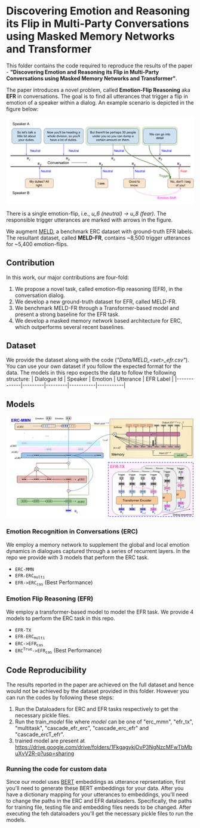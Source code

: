 # Discovering Emotion and Reasoning its Flip in Multi-Party Conversations using Masked Memory Networks and Transformer

This folder contains the code required to reproduce the results of the paper - **"Discovering Emotion and Reasoning its Flip in Multi-Party Conversations using Masked Memory Networks and Transformer"**.

The paper introduces a novel problem, called **Emotion-Flip Reasoning** aka **EFR** in conversations. The goal is to find all utterances that trigger a flip in emotion of a speaker within a dialog.
An example scenario is depicted in the figure below:

![EFR Example](/imgs/efr-eg-2.png "EFR Example")

There is a single emotion-flip, i.e., *u_6 (neutral) -> u_8 (fear)*. The responsible trigger utterances are marked with arrows in the figure.

We augment [MELD](https://affective-meld.github.io/), a benchmark ERC dataset with ground-truth EFR labels. The resultant dataset, called **MELD-FR**, contains ~8,500 trigger utterances for ~5,400 emotion-flips.

## Contribution
In this work, our major contributions are four-fold: 
1. We propose a novel task, called emotion-flip reasoning (EFR), in the conversation dialog.
2. We develop a new ground-truth dataset for EFR, called MELD-FR.
3. We benchmark MELD-FR through a Transformer-based model and present a strong baseline for the EFR task.
4. We develop a masked memory network based architecture for ERC, which outperforms several recent baselines.

## Dataset
We provide the dataset along with the code (*"Data/MELD_\<set\>_efr.csv"*). You can use your own dataset if you follow the expected format for the data.
The models in this repo expects the data to follow the following structure:
| Dialogue Id | Speaker | Emotion | Utterance | EFR Label |
|-------------|---------|---------|-----------|-----------|

## Models
![Model Architecture](/imgs/architecture.png "Model Architecture for ERC and EFR tasks")

### Emotion Recognition in Conversations (ERC)
We employ a memory network to supplement the global and local emotion dynamics in dialogues captured through a series of recurrent layers. In the repo we provide with 3 models that perform the ERC task.
- <code>ERC-MMN</code>
- <code>EFR-ERC<sub>multi</sub></code>
- <code>EFR->ERC<sub>cas</sub></code> (Best Performance) 

### Emotion Flip Reasoning (EFR)
We employ a transformer-based model to model the EFR task. We provide 4 models to perform the ERC task in this repo.
- <code>EFR-TX</code>
- <code>EFR-ERC<sub>multi</sub></code>
- <code>ERC->EFR<sub>cas</sub></code>
- <code>ERC<sup>True</sup>->EFR<sub>cas</sub></code> (Best Performance)

## Code Reproducibility
The results reported in the paper are achieved on the full dataset and hence would not be achieved by the dataset provided in this folder. However you can run the codes by following these steps:
1. Run the Dataloaders for ERC and EFR tasks respectively to get the necessary pickle files.
2. Run the train_*model* file where *model* can be one of "erc_mmn", "efr_tx", "multitask", "cascade_efr_erc", "cascade_erc_efr" and "cascade_ercT_efr".
3. trained model are present at https://drive.google.com/drive/folders/1FkgagykjOvP3NgNzcMFwTbMbuXvV2R-p?usp=sharing

### Running the code for custom data
Since our model uses [BERT](https://arxiv.org/pdf/1810.04805.pdf) embeddings as utterance reprsentation, first you'll need to generate these BERT embeddings for your data. After you have a dictionary mapping for your utterances to embeddings, you'll need to change the paths in the ERC and EFR dataloaders. Specifically, the paths for training file, testing file and embedding files needs to be changed. After executing the teh dataloaders you'll get the necessary pickle files to run the models.
